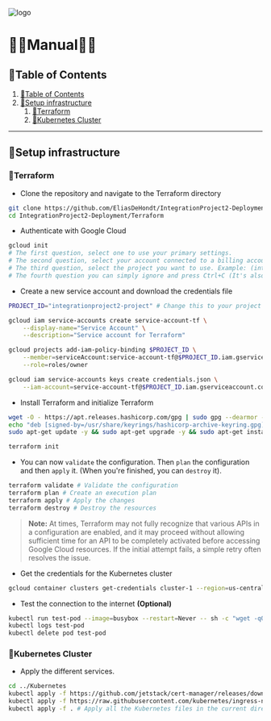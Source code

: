 ![logo](https://eliasdh.com/assets/media/images/logo-github.png)
# 💙🤍Manual🤍💙

## 📘Table of Contents

1. [📘Table of Contents](#📘table-of-contents)
2. [📡Setup infrastructure](#📡setup-infrastructure)
    1. [🔨Terraform](#🔨terraform)
    2. [🌌Kubernetes Cluster](#🌌kubernetes-cluster)

---


## 📡Setup infrastructure

### 🔨Terraform

- Clone the repository and navigate to the Terraform directory
```bash
git clone https://github.com/EliasDeHondt/IntegrationProject2-Deployment.git
cd IntegrationProject2-Deployment/Terraform
```

- Authenticate with Google Cloud
```bash
gcloud init
# The first question, select one to use your primary settings.
# The second question, select your account connected to a billing account. Example: (xxx.xxx@student.kdg.be)
# The third question, select the project you want to use. Example: (integrationproject2)
# The fourth question you can simply ignore and press Ctrl+C (It's also possible that you will not have this question)
```

- Create a new service account and download the credentials file
```bash
PROJECT_ID="integrationproject2-project" # Change this to your project ID

gcloud iam service-accounts create service-account-tf \
    --display-name="Service Account" \
    --description="Service account for Terraform"

gcloud projects add-iam-policy-binding $PROJECT_ID \
    --member=serviceAccount:service-account-tf@$PROJECT_ID.iam.gserviceaccount.com \
    --role=roles/owner

gcloud iam service-accounts keys create credentials.json \
    --iam-account=service-account-tf@$PROJECT_ID.iam.gserviceaccount.com
```

- Install Terraform and initialize Terraform
```bash
wget -O - https://apt.releases.hashicorp.com/gpg | sudo gpg --dearmor -o /usr/share/keyrings/hashicorp-archive-keyring.gpg
echo "deb [signed-by=/usr/share/keyrings/hashicorp-archive-keyring.gpg] https://apt.releases.hashicorp.com $(lsb_release -cs) main" | sudo tee /etc/apt/sources.list.d/hashicorp.list
sudo apt-get update -y && sudo apt-get upgrade -y && sudo apt-get install terraform -y

terraform init
```

- You can now `validate` the configuration. Then `plan` the configuration and then `apply` it. (When you're finished, you can `destroy` it).
```bash
terraform validate # Validate the configuration
terraform plan # Create an execution plan
terraform apply # Apply the changes
terraform destroy # Destroy the resources
```

> **Note:** At times, Terraform may not fully recognize that various APIs in a configuration are enabled, and it may proceed without allowing sufficient time for an API to be completely activated before accessing Google Cloud resources. If the initial attempt fails, a simple retry often resolves the issue.

- Get the credentials for the Kubernetes cluster
```bash
gcloud container clusters get-credentials cluster-1 --region=us-central1-c
```

- Test the connection to the internet **(Optional)**
```bash
kubectl run test-pod --image=busybox --restart=Never -- sh -c "wget -qO- https://eliasdh.com"
kubectl logs test-pod
kubectl delete pod test-pod
```

### 🌌Kubernetes Cluster

- Apply the different services.
```bash
cd ../Kubernetes
kubectl apply -f https://github.com/jetstack/cert-manager/releases/download/v1.11.0/cert-manager.yaml
kubectl apply -f https://raw.githubusercontent.com/kubernetes/ingress-nginx/main/deploy/static/provider/cloud/deploy.yaml
kubectl apply -f . # Apply all the Kubernetes files in the current directory
```